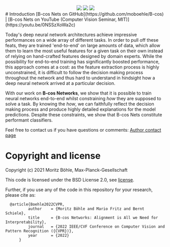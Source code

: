 <div style="margin-left:auto; margin-right:auto; padding:0; text-align:center">
  <img class="intro_gifs"  src="media/gifs/lorikeet.gif?raw=true"/>
  <img class="intro_gifs"  src="media/gifs/drake.gif?raw=true"/>
  <img class="intro_gifs"  src="media/gifs/zebra.gif?raw=true"/>
</div>
# Introduction
 [B-cos Nets on GitHub](https://github.com/moboehle/B-cos) 
| [B-cos Nets on YouTube (Computer Vision Seminar, MIT)](https://youtu.be/0NSSzXoWa2c) 


Today's deep neural network architectures achieve impressive performances on a wide array of different tasks.
In order to pull off these feats, they are trained 'end-to-end' on large amounts of data, which allow them 
to learn the most useful features for a given task on their own
instead of relying on hand-crafted features designed by domain experts.
While the possibility for end-to-end training has significantly boosted performance, this approach comes at a cost: 
    as the feature extraction process is highly unconstrained, 
    it is difficult to follow the decision making process throughout the network and thus hard
    to understand in hindsight how a deep neural network arrived at a particular decision.

With our work on **B-cos Networks**, we show that it is possible to train neural networks
end-to-end whilst constraining _how_ they are supposed to solve a task. By knowing the _how_, we can faithfully reflect
the decision making process and produce highly detailed explanations for the model predictions.
Despite these constraints, we show that B-cos Nets constitute performant classifiers. 

Feel free to contact us if you have questions or comments: [Author contact page](https://www.mpi-inf.mpg.de/departments/computer-vision-and-machine-learning/people/moritz-boehle)

# Copyright and license
Copyright (c) 2021 Moritz Böhle, Max-Planck-Gesellschaft

This code is licensed under the BSD License 2.0, see [license](LICENSE).

Further, if you use any of the code in this repository for your research, please cite as:
```
  @article{Boehle2022CVPR,
          author    = {Moritz Böhle and Mario Fritz and Bernt Schiele},
          title     = {B-cos Networks: Alignment is All we Need for Interpretability},
          journal   = {2022 IEEE/CVF Conference on Computer Vision and Pattern Recognition ({CVPR})},
          year      = {2022}
      }
```

